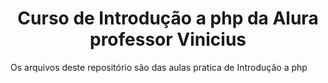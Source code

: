 <h1 align="center"> Curso de Introdução a php da Alura professor Vinicius </h1>
Os arquivos deste repositório são das aulas pratica de Introdução a php
